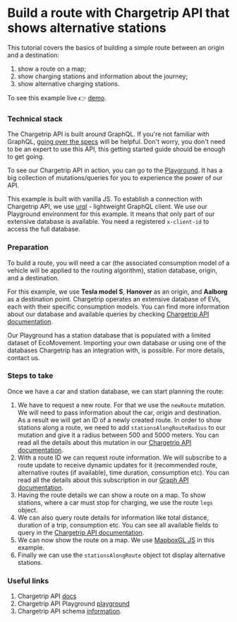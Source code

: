 # Build a route with Chargetrip API that shows alternative stations

This tutorial covers the basics of building a simple route between an origin and a destination:

1.  show a route on a map;
2.  show charging stations and information about the journey;
3.  show alternative charging stations.

To see this example live 👉 [demo](https://examples.chargetrip.com/?id=stations-along-route/).

### Technical stack

The Chargetrip API is built around GraphQL. If you're not familiar with GraphQL, [going over the specs](https://graphql.org/learn/) will be helpful. Don't worry, you don't need to be an expert to use this API, this getting started guide should be enough to get going.

To see our Chargetrip API in action, you can go to the [Playground](https://playground.chargetrip.com/). It has a big collection of mutations/queries for you to experience the power of our API.

This example is built with vanilla JS. To establish a connection with Chargetrip API, we use [urql](https://formidable.com/open-source/urql/) - lightweight GraphQL client.
We use our Playground environment for this example. It means that only part of our extensive database is available. You need a registered `x-client-id` to access the full database.

### Preparation

To build a route, you will need a car (the associated consumption model of a vehicle will be applied to the routing algorithm), station database, origin, and a destination.

For this example, we use **Tesla model S**, **Hanover** as an origin, and **Aalborg** as a destination point.
Chargetrip operates an extensive database of EVs, each with their specific consumption models. You can find more information about our database and available queries by checking [Chargetrip API documentation](https://developers.chargetrip.com/API-Reference/Cars/query-cars).

Our Playground has a station database that is populated with a limited dataset of EcoMovement. Importing your own database or using one of the databases Chargetrip has an integration with, is possible. For more details, contact us.

### Steps to take

Once we have a car and station database, we can start planning the route:

1. We have to request a new route. For that we use the `newRoute` mutation. We will need to pass information about the car, origin and destination. As a result we will get an ID of a newly created route. In order to show stations along a route, we need to add `stationsAlongRouteRadius` to our mutation and give it a radius between 500 and 5000 meters. You can read all the details about this mutation in our [Chargetrip API documentation](https://developers.chargetrip.com/API-Reference/Routes/mutate-route).
2. With a route ID we can request route information. We will subscribe to a route update to receive dynamic updates for it (recommended route, alternative routes (if available), time duration, consumption etc). You can read all the details about this subscription in our [Graph API documentation](https://developers.chargetrip.com/API-Reference/Routes/subscribe-to-route-updates).
3. Having the route details we can show a route on a map. To show stations, where a car must stop for charging, we use the route `legs` object.
4. We can also query route details for information like total distance, duration of a trip, consumption etc. You can see all available fields to query in the [Chargetrip API documentation](https://developers.chargetrip.com/API-Reference/Routes/query-route-details).
5. We can now show the route on a map. We use [MapboxGL JS](https://docs.mapbox.com/mapbox-gl-js/overview/#quickstart) in this example.
6. Finally we can use the `stationsAlongRoute` object tot display alternative stations.

### Useful links

1. Chargetrip API [docs](https://developers.chargetrip.com/)
2. Chargetrip API Playground [playground](https://playground.chargetrip.com/)
3. Chargetrip API schema [information](https://voyager.chargetrip.com/).
